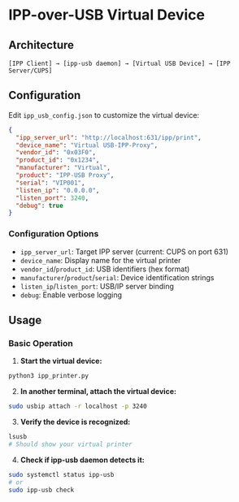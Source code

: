 # IPP-over-USB Virtual Device

## Architecture

```
[IPP Client] → [ipp-usb daemon] → [Virtual USB Device] → [IPP Server/CUPS]
```

## Configuration

Edit `ipp_usb_config.json` to customize the virtual device:

```json
{
  "ipp_server_url": "http://localhost:631/ipp/print",
  "device_name": "Virtual USB-IPP-Proxy",
  "vendor_id": "0x03F0",
  "product_id": "0x1234",
  "manufacturer": "Virtual",
  "product": "IPP-USB Proxy",
  "serial": "VIP001",
  "listen_ip": "0.0.0.0",
  "listen_port": 3240,
  "debug": true
}
```

### Configuration Options

- `ipp_server_url`: Target IPP server (current: CUPS on port 631)
- `device_name`: Display name for the virtual printer
- `vendor_id`/`product_id`: USB identifiers (hex format)
- `manufacturer`/`product`/`serial`: Device identification strings
- `listen_ip`/`listen_port`: USB/IP server binding
- `debug`: Enable verbose logging

## Usage

### Basic Operation

1. **Start the virtual device:**
```bash
python3 ipp_printer.py
```

2. **In another terminal, attach the virtual device:**
```bash
sudo usbip attach -r localhost -p 3240
```

3. **Verify the device is recognized:**
```bash
lsusb
# Should show your virtual printer
```

4. **Check if ipp-usb daemon detects it:**
```bash
sudo systemctl status ipp-usb
# or
sudo ipp-usb check
```
